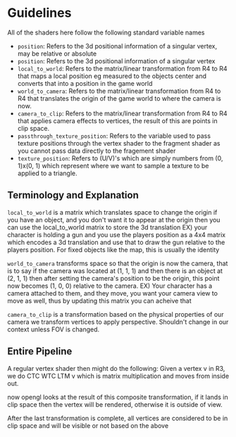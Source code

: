 # Guidelines

All of the shaders here follow the following standard variable names

* `position`: Refers to the 3d positional information of a singular vertex, may be relative or absolute
* `position`: Refers to the 3d positional information of a singular vertex
* `local_to_world`: Refers to the matrix/linear transformation from R4 to R4 that maps a local position eg measured to the objects center and converts that into a position in the game world
* `world_to_camera`: Refers to the matrix/linear transformation from R4 to R4 that translates the origin of the game world to where the camera is now.
* `camera_to_clip`: Refers to the matrix/linear transformation from R4 to R4 that applies camera effects to vertices, the result of this are points in clip space.
* `passthrough_texture_position`: Refers to the variable used to pass texture positions through the vertex shader to the fragment shader as you cannot pass data directly to the fragement shader
* `texture_position`: Refers to (U/V)'s which are simply numbers from (0, 1)x(0, 1) which represent where we want to sample a texture to be applied to a triangle.

## Terminology and Explanation

`local_to_world` is a matrix which translates space to change the origin
if you have an object, and you don't want it to appear at the origin
then you can use the local_to_world matrix to store the 3d translation
EX) your character is holding a gun and you use the players position as
a 4x4 matrix which encodes a 3d translation and use that to draw the gun
relative to the players position. For fixed objects like the map, this is
usually the identity

`world_to_camera`  transforms space so that the origin is now the camera, that is
to say if the camera was located at (1, 1, 1) and then there is an object at
(2, 1, 1) then after setting the camera's position to be the origin, this point
now becomes (1, 0, 0) relative to the camera.
EX) Your character has a camera attached to them, and they move, you want your
camera view to move as well, thus by updating this matrix you can acheive that

`camera_to_clip` is a transformation based on the physical properties of our camera
we transform vertices to apply perspective. Shouldn't change in our context unless FOV
is changed.

## Entire Pipeline

A regular vertex shader then might do the following:
Given a vertex v in R3, we do CTC WTC LTM v
which is matrix multiplication and moves from inside out.

now opengl looks at the result of this composite transformation, if it lands in clip space
then the vertex will be rendered, otherwise it is outside of view.

After the last transformation is complete, all vertices are considered to be in clip space and
will be visible or not based on the above
